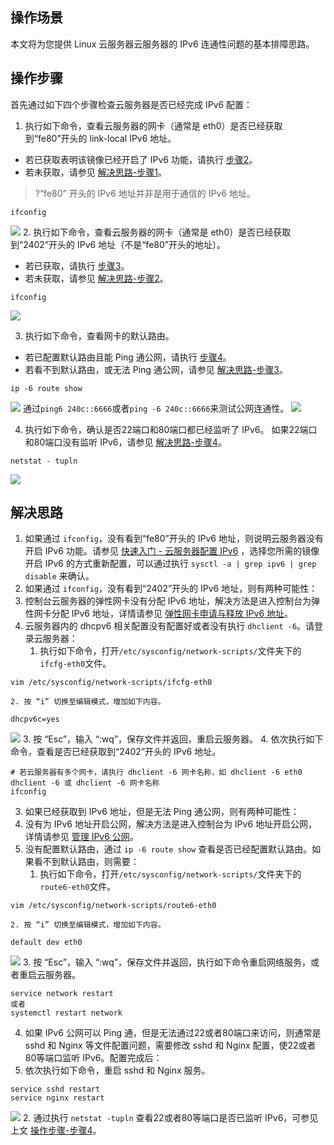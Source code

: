 ## 操作场景
本文将为您提供 Linux 云服务器云服务器的 IPv6 连通性问题的基本排障思路。

## 操作步骤
首先通过如下四个步骤检查云服务器是否已经完成 IPv6 配置：
1. 执行如下命令，查看云服务器的网卡（通常是 eth0）是否已经获取到“fe80”开头的 link-local IPv6 地址。
 - 若已获取表明该镜像已经开启了 IPv6 功能，请执行 [步骤2](#step2)。 
 - 若未获取，请参见 [解决思路-步骤1](#handlestep1)。
>?“fe80” 开头的 IPv6 地址并非是用于通信的 IPv6 地址。
>
```
ifconfig
```
![](https://main.qcloudimg.com/raw/3779eef119d349c3fab32d53f1d942e8.png)
2. 执行如下命令，查看云服务器的网卡（通常是 eth0）是否已经获取到“2402”开头的 IPv6 地址（不是“fe80”开头的地址）。<sapn id="step2" />
 - 若已获取，请执行 [步骤3](#step3)。 
 - 若未获取，请参见 [解决思路-步骤2](#handlestep2)。
```
ifconfig
```
![](https://main.qcloudimg.com/raw/8493e3bb2d5f2276527bf89e5c8907c5.png)
	
3. 执行如下命令，查看网卡的默认路由。<sapn id="step3" />
 - 若已配置默认路由且能 Ping 通公网，请执行 [步骤4](#step4)。
 - 若看不到默认路由，或无法 Ping 通公网，请参见 [解决思路-步骤3](#handlestep3)。
```
ip -6 route show
```
![](https://main.qcloudimg.com/raw/15d7674f6f537671357a05c0fb5d9f59.png)
通过`ping6 240c::6666`或者`ping -6 240c::6666`来测试公网连通性。
![](https://main.qcloudimg.com/raw/01f56c86f25d721f2849b80061046c82.png)

4. <span id="step4" />执行如下命令，确认是否22端口和80端口都已经监听了 IPv6。
如果22端口和80端口没有监听 IPv6，请参见 [解决思路-步骤4](#handlestep4)。
```
netstat - tupln
```
![](https://main.qcloudimg.com/raw/9413dc799785105dfe493433c25f409e.png)

## 解决思路
1. 如果通过 `ifconfig`，没有看到“fe80”开头的 IPv6 地址，则说明云服务器没有开启 IPv6 功能。<sapn id="handlestep1" />请参见 [快速入门 - 云服务器配置 IPv6](https://cloud.tencent.com/document/product/1142/40134) ，选择您所需的镜像开启 IPv6 的方式重新配置，可以通过执行 `sysctl -a | grep ipv6 | grep disable` 来确认。
2. 如果通过 `ifconfig`，没有看到“2402”开头的 IPv6 地址，则有两种可能性：<sapn id="handlestep2" />
 1. 控制台云服务器的弹性网卡没有分配 IPv6 地址，解决方法是进入控制台为弹性网卡分配 IPv6 地址，详情请参见 [弹性网卡申请与释放 IPv6 地址](https://cloud.tencent.com/document/product/1142/38140)。
 2. 云服务器内的 dhcpv6 相关配置没有配置好或者没有执行 `dhclient -6`。请登录云服务器：
    1. 执行如下命令，打开`/etc/sysconfig/network-scripts/`文件夹下的`ifcfg-eth0`文件。
```
vim /etc/sysconfig/network-scripts/ifcfg-eth0
```
    2. 按 “i” 切换至编辑模式，增加如下内容。
```
dhcpv6c=yes
```
![](https://main.qcloudimg.com/raw/b94f6655fde243174503b453ad046d9e.png)
    3. 按 “Esc”，输入 “:wq”，保存文件并返回，重启云服务器。
    4. 依次执行如下命令，查看是否已经获取到“2402”开头的 IPv6 地址。
```
# 若云服务器有多个网卡，请执行 dhclient -6 网卡名称，如 dhclient -6 eth0
dhclient -6 或 dhclient -6 网卡名称
ifconfig
```
3. 如果已经获取到 IPv6 地址，但是无法 Ping 通公网，则有两种可能性：<span id="handlestep3" />
 1. 没有为 IPv6 地址开启公网，解决方法是进入控制台为 IPv6 地址开启公网，详情请参见 [管理 IPv6 公网](https://cloud.tencent.com/document/product/1142/38141)。
 2. 没有配置默认路由，通过 `ip -6 route show` 查看是否已经配置默认路由。如果看不到默认路由，则需要：
    1. 执行如下命令，打开`/etc/sysconfig/network-scripts/`文件夹下的`route6-eth0`文件。
```
vim /etc/sysconfig/network-scripts/route6-eth0
```
    2. 按 “i” 切换至编辑模式，增加如下内容。
```
default dev eth0
```
![](https://main.qcloudimg.com/raw/7638e594ef3b500f1219565e2c6f9097.png)
    3. 按 “Esc”，输入 “:wq”，保存文件并返回，执行如下命令重启网络服务，或者重启云服务器。
```
service network restart
或者
systemctl restart network
```
4. 如果 IPv6 公网可以 Ping 通，但是无法通过22或者80端口来访问，则通常是 sshd 和 Nginx 等文件配置问题，需要修改 sshd 和 Nginx 配置，使22或者80等端口监听 IPv6。配置完成后：<span id="handlestep4" />
  1. 依次执行如下命令，重启 sshd 和 Nginx 服务。
```
service sshd restart
service nginx restart
```
![](https://main.qcloudimg.com/raw/983a49105b07fd033556c5d876d2e11b.png)
  2. 通过执行 `netstat -tupln` 查看22或者80等端口是否已监听 IPv6，可参见上文 [操作步骤-步骤4](#step4)。
